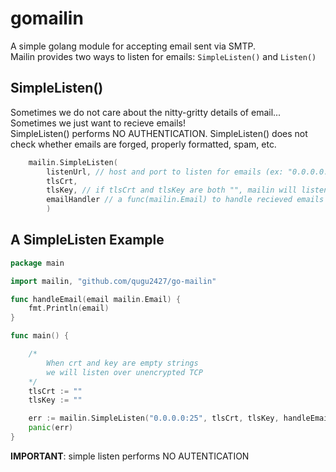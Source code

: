 # gomailin
A simple golang module for accepting email sent via SMTP.<br>
Mailin provides two ways to listen for emails: ```SimpleListen()``` and ```Listen()```

## SimpleListen()
Sometimes we do not care about the nitty-gritty details of email... Sometimes we just want to recieve emails!<br>
SimpleListen() performs NO AUTHENTICATION. SimpleListen() does not check whether emails are forged, properly formatted, spam, etc.

```go
    mailin.SimpleListen(
        listenUrl, // host and port to listen for emails (ex: "0.0.0.0:25")
        tlsCrt, 
        tlsKey, // if tlsCrt and tlsKey are both "", mailin will listen over unencrypted TCP
        emailHandler // a func(mailin.Email) to handle recieved emails
        )
```

## A SimpleListen Example
```go
package main

import mailin, "github.com/qugu2427/go-mailin"

func handleEmail(email mailin.Email) {
	fmt.Println(email)
}

func main() {

    /* 
        When crt and key are empty strings
        we will listen over unencrypted TCP
    */
    tlsCrt := ""
    tlsKey := ""

	err := mailin.SimpleListen("0.0.0.0:25", tlsCrt, tlsKey, handleEmail)
	panic(err)
}
```
**IMPORTANT**: simple listen performs NO AUTENTICATION
